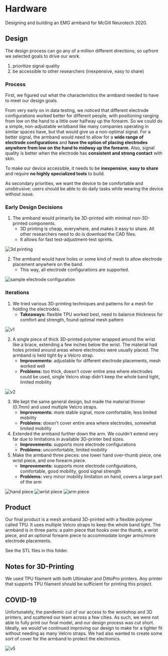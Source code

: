 # Hardware

Designing and building an EMG armband for McGill Neurotech 2020.

## Design
The design process can go any of a million different directions, so upfront we selected goals to drive our work. 
1. prioritize signal quality
2. be accessible to other researchers (inexpensive, easy to share)

### Process
First, we figured out what the characteristics the armband needed to have to meet our design goals. 

From very early on in data testing, we noticed that different electrode configurations worked better for different people, with positioning ranging from low on the hand to a little over halfway up the forearm. So we could do a simple, non-adjustable wristband like many companies operating in similar spaces have, but that would give us a non-optimal signal. For a better signal, the armband would need to allow for a **wide range of electrode configurations** and **have the option of placing electrodes anywhere from low on the hand to midway up the forearm**. Also, signal quality is better when the electrode has **consistent and strong contact** with skin.

To make our device accessible, it needs to be **inexpensive**, **easy to share** and require **no highly specialized tools** to build.

As secondary priorities, we want the device to be comfortable and unobtrusive; users should be able to do daily tasks while wearing the device without issue.

### Early Design Decisions
1. The armband would primarily be 3D-printed with minimal non-3D-printed components. 
	* 3D printing is cheap, everywhere, and makes it easy to share. All other researchers need to do is download the CAD files.
	* It allows for fast test-adjustment-test sprints.

![3d printing](https://github.com/NTX-McGill/NeuroTechX-McGill-2020/blob/main/hardware/img/3d-printing.jpg?raw=true)

2. The armband would have holes or some kind of mesh to allow electrode placement anywhere on the band.
	* This way, all electrode configurations are supported.

![sample electrode configuration](https://github.com/NTX-McGill/NeuroTechX-McGill-2020/blob/main/hardware/img/electrode-config.jpg?raw=true)

### Iterations
1. We tried various 3D-printing techniques and patterns for a mesh for holding the electrodes.
	* **Takeaways:** flexible TPU worked best, need to balance thickness for comfort and strength, found optimal mesh pattern

![v1](https://github.com/NTX-McGill/NeuroTechX-McGill-2020/blob/main/hardware/img/v1.jpg?raw=true)

2. A single piece of thick 3D-printed polymer wrapped around the wrist like a brace, extending a few inches below the wrist. The material had holes printed around areas where electrodes were usually placed. The armband is held tight by a Velcro strap.
	* **Improvements:** adjustable for different electrode placements, mesh worked well 
	* **Problems:** too thick, doesn't cover entire area where electrodes could be used, single Velcro strap didn't keep the whole band tight, limited mobility

![v2](https://github.com/NTX-McGill/NeuroTechX-McGill-2020/blob/main/hardware/img/v2.jpg?raw=true)

3. We kept the same general design, but made the material thinner (0.7mm) and used multiple Velcro straps.
	* **Improvements:** more stable signal, more comfortable, less limited mobility
	* **Problems:** doesn't cover entire area where electrodes, somewhat limited mobility
4. Extended the armband further down the arm. We couldn't extend very far due to limitations in available 3D-printer bed sizes.
	* **Improvements:** supports more electrode configurations
	* **Problems:** uncomfortable, limited mobility
5. Make the armband three pieces: one lower hand over-thumb piece, one wrist piece, and one forearm piece.
	* **Improvements:** supports more electrode configurations, comfortable, good mobility, good signal strength
	* **Problems:** very minor mobility limitation on hand, covers a large part of the arm

![hand piece](https://github.com/NTX-McGill/NeuroTechX-McGill-2020/blob/main/hardware/img/hand-piece.png?raw=true)
![wrist piece](https://github.com/NTX-McGill/NeuroTechX-McGill-2020/blob/main/hardware/img/wrist-piece.png?raw=true)
![arm piece](https://github.com/NTX-McGill/NeuroTechX-McGill-2020/blob/main/hardware/img/arm-piece.png?raw=true)

## Product
Our final product is a mesh armband 3D-printed with a flexible polymer called TPU. It uses multiple Velcro straps to keep the whole band tight. The armband is in three parts: a palm piece that hooks over the thumb, a wrist piece, and an optional forearm piece to accommodate longer arms/more electrode placements.

See the STL files in this folder.

## Notes for 3D-Printing

We used TPU filament with both Ultimaker and DittoPro printers. Any printer that supports TPU filament should be sufficient for printing this project.

## COVID-19

Unfortunately, the pandemic cut of our access to the workshop and 3D printers, and scattered our team across a few cities. As such, we were not able to fully print our final model, and our design process was cut short. Ideally, we would've continued improving our design to make for a tighter fit without needing as many Velcro straps. We had also wanted to create some sort of cover for the armband to protect the electronics.

![v5](https://github.com/NTX-McGill/NeuroTechX-McGill-2020/blob/main/hardware/img/v5.jpg?raw=true)